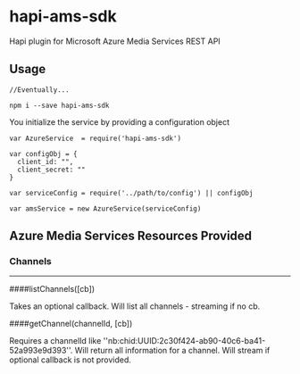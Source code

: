 # hapi-ams-sdk

Hapi plugin for Microsoft Azure Media Services REST API


## Usage


```
//Eventually...

npm i --save hapi-ams-sdk

```

You initialize the service by providing a configuration object

```
var AzureService  = require('hapi-ams-sdk')

var configObj = {
  client_id: "",
  client_secret: ""
}

var serviceConfig = require('../path/to/config') || configObj

var amsService = new AzureService(serviceConfig)

```

## Azure Media Services Resources Provided


### Channels
-------------

####listChannels([cb])

Takes an optional callback. Will list all channels - streaming if no cb.

####getChannel(channelId, [cb])

Requires a channelId like ''nb:chid:UUID:2c30f424-ab90-40c6-ba41-52a993e9d393''. Will return all information for a channel. Will stream if optional callback is not provided.